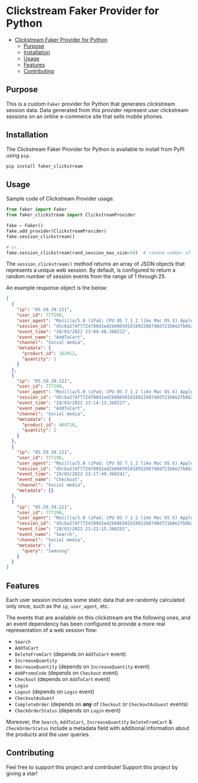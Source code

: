 # Clickstream Faker Provider for Python

- [Clickstream Faker Provider for Python](#clickstream-faker-provider-for-python)
  * [Purpose](#purpose)
  * [Installation](#installation)
  * [Usage](#usage)
  * [Features](#features)
  * [Contributing](#contributing)

## Purpose

This is a custom `Faker` provider for Python that generates clickstream session data. Data generated from this provider
represent user clickstream sessions on an online e-commerce site that sells mobile phones.

## Installation

The Clickstream Faker Provider for Python is available to install from PyPi using `pip`.

```bash
pip install faker_clickstream
```

## Usage

Sample code of Clickstream Provider usage.

```python
from faker import Faker
from faker_clickstream import ClickstreamProvider

fake = Faker()
fake.add_provider(ClickstreamProvider)
fake.session_clickstream()

# or...
fake.session_clickstream(rand_session_max_size=50)  # random number of events from 1 to 50
```

The `session_clickstream()` method returns an array of JSON objects that represents a unique web session. By default, is
configured to return a random number of session events from the range of 1 through 25.

An example response object is the below:

```json
[
  {
    "ip": "85.59.39.221",
    "user_id": 777198,
    "user_agent": "Mozilla/5.0 (iPad; CPU OS 7_1_2 like Mac OS X) AppleWebKit/537.51.2 (KHTML, like Gecko) CriOS/45.0.2454.68 Mobile/11D257 Safari/9537.53",
    "session_id": "d5cba274f7724780d1ed2b60650101892260748df21b0e2fb8b2b2fd88cedf23",
    "event_time": "28/03/2022 23:09:48.360212",
    "event_name": "AddToCart",
    "channel": "Social media",
    "metadata": {
      "product_id": 162012,
      "quantity": 1
    }
  },
  {
    "ip": "85.59.39.221",
    "user_id": 777198,
    "user_agent": "Mozilla/5.0 (iPad; CPU OS 7_1_2 like Mac OS X) AppleWebKit/537.51.2 (KHTML, like Gecko) CriOS/45.0.2454.68 Mobile/11D257 Safari/9537.53",
    "session_id": "d5cba274f7724780d1ed2b60650101892260748df21b0e2fb8b2b2fd88cedf23",
    "event_time": "28/03/2022 23:14:13.360227",
    "event_name": "AddToCart",
    "channel": "Social media",
    "metadata": {
      "product_id": 464710,
      "quantity": 2
    }
  },
  {
    "ip": "85.59.39.221",
    "user_id": 777198,
    "user_agent": "Mozilla/5.0 (iPad; CPU OS 7_1_2 like Mac OS X) AppleWebKit/537.51.2 (KHTML, like Gecko) CriOS/45.0.2454.68 Mobile/11D257 Safari/9537.53",
    "session_id": "d5cba274f7724780d1ed2b60650101892260748df21b0e2fb8b2b2fd88cedf23",
    "event_time": "28/03/2022 23:17:49.360241",
    "event_name": "Checkout",
    "channel": "Social media",
    "metadata": {}
  },
  {
    "ip": "85.59.39.221",
    "user_id": 777198,
    "user_agent": "Mozilla/5.0 (iPad; CPU OS 7_1_2 like Mac OS X) AppleWebKit/537.51.2 (KHTML, like Gecko) CriOS/45.0.2454.68 Mobile/11D257 Safari/9537.53",
    "session_id": "d5cba274f7724780d1ed2b60650101892260748df21b0e2fb8b2b2fd88cedf23",
    "event_time": "28/03/2022 23:22:15.360252",
    "event_name": "Search",
    "channel": "Social media",
    "metadata": {
      "query": "Samsung"
    }
  }
]
```

## Features

Each user session includes some static data that are randomly calculated only once, such as the `ip`, `user_agent`, etc.

The events that are available on this clickstream are the following ones, and an event dependency has been configured to
provide a more real representation of a web session flow:

- `Search`
- `AddToCart`
- `DeleteFromCart` (depends on `AddToCart` event)
- `IncreaseQuantity`
- `DecreaseQuantity` (depends on `IncreaseQuantity` event)
- `AddPromoCode` (depends on `Checkout` event)
- `Checkout` (depends on `AddToCart` event)
- `Login`
- `Logout` (depends on `Login` event)
- `CheckoutAsGuest`
- `CompleteOrder` (depends on **any** of `Checkout` or `CheckoutAsGuest` events)
- `CheckOrderStatus` (depends on `Login` event)

Moreover, the `Search`, `AddToCart`, `IncreaseQuantity` `DeleteFromCart` & `CheckOrderStatus` include a metadata field
with additional information about the products and the user queries.

## Contributing

Feel free to support this project and contribute! Support this project by giving a star!